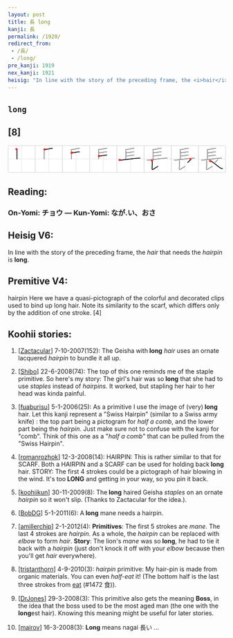 ```yaml
---
layout: post
title: 長 long
kanji: 長
permalink: /1920/
redirect_from:
 - /長/
 - /long/
pre_kanji: 1919
nex_kanji: 1921
heisig: "In line with the story of the preceding frame, the <i>hair</i> that needs the <i>hairpin</i> is <b>long</b>. hairpin Here we have a quasi-pictograph of the colorful and decorated clips used to bind up long hair. Note its similarity to the scarf, which differs only by the addition of one stroke. [4]"
---
```


## `long`

## [8]

<div class="stroke"><img src="../images/E995B7.png" /></div>

## Reading:

### On-Yomi: チョウ &mdash; Kun-Yomi: なが.い、おさ

## Heisig V6:

In line with the story of the preceding frame, the <i>hair</i> that needs the <i>hairpin</i> is <b>long</b>.

## Premitive V4:

hairpin Here we have a quasi-pictograph of the colorful and decorated clips used to bind up long hair. Note its similarity to the scarf, which differs only by the addition of one stroke. [4]

## Koohii stories:

1) [<a href="http://kanji.koohii.com/profile/Zactacular">Zactacular</a>] 7-10-2007(152): The Geisha with<strong> long</strong> <em>hair</em> uses an ornate lacquered <em>hairpin</em> to bundle it all up.

2) [<a href="http://kanji.koohii.com/profile/Shibo">Shibo</a>] 22-6-2008(74): The top of this one reminds me of the staple primitive. So here&#039;s my story: The girl&#039;s hair was so<strong> long</strong> that she had to use <em>staples</em> instead of <em>hairpins</em>. It worked, but stapling her hair to her head was kinda painful.

3) [<a href="http://kanji.koohii.com/profile/fuaburisu">fuaburisu</a>] 5-1-2006(25): As a primitive I use the image of (very)<strong> long</strong> hair. Let this kanji represent a &quot;Swiss Hairpin&quot; (similar to a Swiss army knife) : the top part being a pictogram for <em>half a comb</em>, and the lower part being the <em>hairpin</em>. Just make sure not to confuse with the kanji for &quot;comb&quot;. Think of this one as a &quot;<em>half a comb</em>&quot; that can be pulled from the &quot;Swiss Hairpin&quot;.

4) [<a href="http://kanji.koohii.com/profile/romanrozhok">romanrozhok</a>] 12-3-2008(14): HAIRPIN: This is rather similar to that for SCARF. Both a HAIRPIN and a SCARF can be used for holding back<strong> long</strong> hair. STORY: The first 4 strokes could be a pictograph of hair blowing in the wind. It&#039;s too<strong> LONG</strong> and getting in your way, so you pin it back.

5) [<a href="http://kanji.koohii.com/profile/koohiikun">koohiikun</a>] 30-11-2009(8): The<strong> long</strong> haired Geisha <em>staples</em> on an ornate <em>hairpin</em> so it won&#039;t slip. (Thanks to Zactacular for the idea.).

6) [<a href="http://kanji.koohii.com/profile/BobDG">BobDG</a>] 5-1-2011(6): A<strong> long</strong> mane needs a hairpin.

7) [<a href="http://kanji.koohii.com/profile/amillerchip">amillerchip</a>] 2-1-2012(4): <strong>Primitives</strong>: The first 5 strokes are <em>mane</em>. The last 4 strokes are <em>hairpin</em>. As a whole, the <em>hairpin</em> can be replaced with <em>elbow</em> to form <em>hair</em>. <strong>Story</strong>: The lion&#039;s <em>mane</em> was so<strong> long</strong>, he had to tie it back with a <em>hairpin</em> (just don&#039;t knock it off with your <em>elbow</em> because then you&#039;ll get <em>hair</em> everywhere).

8) [<a href="http://kanji.koohii.com/profile/tristanthorn">tristanthorn</a>] 4-9-2010(3): <em>hairpin</em> primitive: My hair-pin is made from organic materials. You can even <em>half-eat</em> it! (The bottom half is the last three strokes from <a href="../1472">eat</a> (#1472 食)).

9) [<a href="http://kanji.koohii.com/profile/DrJones">DrJones</a>] 29-3-2008(3): This primitive also gets the meaning <strong>Boss</strong>, in the idea that the boss used to be the most aged man (the one with the <strong>long</strong>est hair). Knowing this meaning might be useful for later stories.

10) [<a href="http://kanji.koohii.com/profile/mairov">mairov</a>] 16-3-2008(3): <strong>Long</strong> means nagai 長い ...
